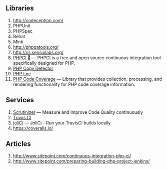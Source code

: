 ## Libraries

1. http://codeception.com/
1. PHPUnit
1. PHPSpec
1. Behat
1. Mink
1. http://phpqatools.org/
1. http://cs.sensiolabs.org/
2. [PHPCI](https://github.com/Block8/PHPCI) :gem: — PHPCI is a free and open source continuous integration tool specifically designed for PHP.
3. [PHP Copy Detector](https://github.com/sebastianbergmann/phpcpd)
4. [PHP Loc](https://github.com/sebastianbergmann/phploc)
5. [PHP Code Coverage](https://github.com/sebastianbergmann/php-code-coverage) — Library that provides collection, processing, and rendering functionality for PHP code coverage information.

## Services

1. [Scrutinizer](https://scrutinizer-ci.com) — Measure and Improve Code Quality continuously
2. [Travis CI](http://travis-ci.org/)
3. [joliCi](https://github.com/jolicode/joliCi) — JoliCi - Run your TravisCi builds locally
4. https://coveralls.io/

## Articles

1. http://www.sitepoint.com/continuous-integration-php-ci/
1. http://www.sitepoint.com/preparing-building-php-project-jenkins/
